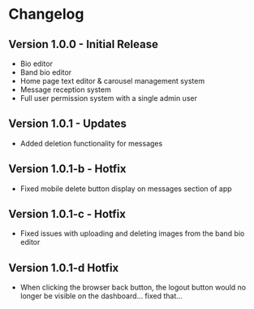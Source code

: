 # Changelog

## Version 1.0.0 - Initial Release
- Bio editor
- Band bio editor
- Home page text editor & carousel management system
- Message reception system
- Full user permission system with a single admin user

## Version 1.0.1 - Updates
- Added deletion functionality for messages

## Version 1.0.1-b - Hotfix
- Fixed mobile delete button display on messages section of app

## Version 1.0.1-c - Hotfix
- Fixed issues with uploading and deleting images from the band bio editor

## Version 1.0.1-d Hotfix
- When clicking the browser back button, the logout button would no longer be visible on the dashboard...
fixed that...
